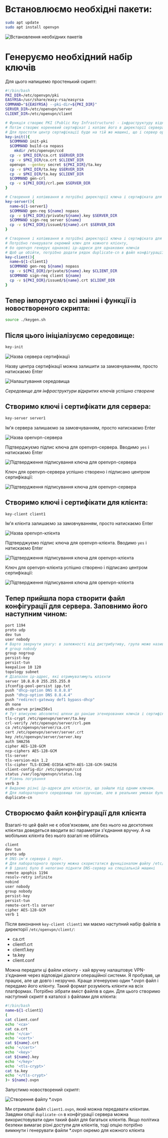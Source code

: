 # Встановлюємо необхідні пакети:

```bash
sudo apt update
sudo apt install openvpn
```
![Встановлення необхідних пакетів](install.png)

# Генеруємо необхідний набір ключів

Для цього напишемо простенький скрипт:

```bash
#!/bin/bash
PKI_DIR=/etc/openvpn/pki
EASYRSA=/usr/share/easy-rsa/easyrsa
COMMAND="${EASYRSA} --pki-dir=${PKI_DIR}"
SERVER_DIR=/etc/openvpn/server
CLIENT_DIR=/etc/openvpn/client

# Функція створює PKI (Public Key Infrastructure) - інфраструктуру відкритих ключів
# Потім створює кореневий сертифікат і копіює його в директорії сервера і клієнта
# Для простоти центр сертифікації буде на тій же машині, що і сервер openvpn
key-init(){
  $COMMAND init-pki
  $COMMAND build-ca nopass
	mkdir /etc/openvpn/ccd	
  cp -v $PKI_DIR/ca.crt $SERVER_DIR
  cp -v $PKI_DIR/ca.crt $CLIENT_DIR
  openvpn --genkey secret ${PKI_DIR}/ta.key
  cp -v $PKI_DIR/ta.key $SERVER_DIR
  cp -v $PKI_DIR/ta.key $CLIENT_DIR
  $COMMAND gen-crl
  cp -v ${PKI_DIR}/crl.pem $SERVER_DIR
}

# Створення і копіювання в потрібні директорії ключа і сертифіката для серверу
key-server(){
  name=${1-server1}
  $COMMAND gen-req ${name} nopass
  cp -v ${PKI_DIR}/private/${name}.key $SERVER_DIR
  $COMMAND sign-req server ${name} 
  cp -v ${PKI_DIR}/issued/${name}.crt $SERVER_DIR
}

# Створення і копіювання в потрібні директорії ключа і сертифіката для клієнту
# Потрібно генерувати окремий ключ для кожного клієнту,
# бо openvpn генерує однакові ip-адреси для однакових ключів
# Щоб це обійти, потрібно додати рядок duplicate-cn в файл конфігурації серверу
key-client(){
  name=${1-client1}
  $COMMAND gen-req ${name} nopass
  cp -v ${PKI_DIR}/private/${name}.key $CLIENT_DIR
  $COMMAND sign-req client ${name} 
  cp -v ${PKI_DIR}/issued/${name}.crt $CLIENT_DIR
}
```

## Тепер імпортуємо всі змінні і функції із новоствореного скрипта:

```bash
source ./keygen.sh
```

## Після цього ініціалізуємо середовище:

```bash
key-init
```

![Назва сервера сертифікації](init_dialog.png)

Назву центра сертифікації можна залишити за замовчуванням, просто натискаємо Enter

![Налаштування середовища](init.png)

*Середовище для інфраструктури відкритих ключів успішно створене*

## Створимо ключі і сертифікати для сервера:

```bash
key-server server1
```

Ім'я сервера залишаємо за замовчуванням, просто натискаємо Enter

![Назва openvpn-сервера](keygen-server_dialog.png)

Підтверджуємо підпис ключа для openvpn-сервера. Вводимо `yes` і натискаємо Enter

![Підтвердження підписування ключа для openvpn-сервера](keygen-server_dialog-confirm.png)

Ключ для openvpn-сервера успішно створено і підписано центром сертифікації:

![Підтвердження підписування ключа для openvpn-сервера](keygen-server.png)


## Створимо ключі і сертифікати для клієнта:

```bash
key-client client1
```

Ім'я клієнта залишаємо за замовчуванням, просто натискаємо Enter

![Назва openvpn-клієнта](keygen-client_dialog.png)

Підтверджуємо підпис ключа для openvpn-клієнта. Вводимо `yes` і натискаємо Enter

![Підтвердження підписування ключа для openvpn-клієнта](keygen-client_dialog-confirm.png)

Ключ для openvpn-клієнта успішно створено і підписано центром сертифікації:

![Підтвердження підписування ключа для openvpn-клієнта](keygen-client.png)

## Тепер прийшла пора створити файл конфігурації для сервера. Заповнимо його наступним чином:

```bash
port 1194
proto udp
dev tun
user nobody
# Варто звернути увагу: в залежності від дистрибутиву, група може називатись або nogroup, або nobody
# group nobody
group nogroup
persist-key
persist-tun
keepalive 10 120
topology subnet
# Діапазон ip-адрес, які отримуватимуть клієнти
server 10.8.0.0 255.255.255.0
ifconfig-pool-persist ipp.txt
push "dhcp-option DNS 8.8.8.8"
push "dhcp-option DNS 8.8.4.4"
push "redirect-gateway def1 bypass-dhcp"
dh none
ecdh-curve prime256v1
# Тут вписуємо абсолютні шляхи до раніше згенерованих ключів і сертифікатів
tls-crypt /etc/openvpn/server/ta.key
crl-verify /etc/openvpn/server/crl.pem
ca /etc/openvpn/server/ca.crt
cert /etc/openvpn/server/server.crt
key /etc/openvpn/server/server.key
auth SHA256
cipher AES-128-GCM
ncp-ciphers AES-128-GCM
tls-server
tls-version-min 1.2
tls-cipher TLS-ECDHE-ECDSA-WITH-AES-128-GCM-SHA256
client-config-dir /etc/openvpn/ccd
status /var/log/openvpn/status.log
# Рівень логування
verb 3
# Видаємо різні ip-адреси для клієнтів, що зайшли під одним ключем.
# Для лабораторного середовища так зручніше, але в реальних умовах було б правильніше генерувати окремий ключ для кожного клієнта
duplicate-cn
```

## Створюємо файл конфігурації для клієнта

Взагалі-то цей файл не є обов'язковим, але без нього на десктопних клієнтах доведеться вводити всі параметри з'єднання вручну. А на мобільних клієнта без нього взагалі не обійтись

```bash
client
dev tun
proto udp
# DNS-ім'я сервера і порт.
# Для лабораторного проекту можна скористатися функціоналом файлу /etc/hosts
# В ідеалі було б непогано підняти DNS-сервер на спеціальній машині
remote apophis 1194
resolv-retry infinite
nobind
user nobody
group nobody
persist-key
persist-tun
remote-cert-tls server
cipher AES-128-GCM
verb 1
```

Після виконання `key-client client1` ми маємо наступний набір файлів в директорії `/etc/openvpn/client/`:

* ca.crt
* client1.crt
* client1.key
* ta.key
* client.conf

Можна передати ці файли клієнту - хай вручну налаштовує VPN-з'єднання через відповідні діалоги операційної системи. Я пробував, це працює, але це довго і незручно. Краще згенеруємо один \*.ovpn файл і передамо його клієнту. Такий формат розуміють клієнти на всіх платформах. Потрібно зібрати вміст файлів в один. Для цього створимо наступний скрипт в каталозі з файлами для клієнта:

```bash
#!/bin/bash
name=${1-client1}
(
cat client.conf
echo '<ca>'
cat ca.crt
echo '</ca>'
echo '<cert>'
cat ${name}.crt
echo '</cert>'
echo '<key>'
cat ${name}.key
echo '</key>'
echo '<tls-crypt>'
cat ta.key
echo '</tls-crypt>'
)> ${name}.ovpn
```

Запустимо новостворений скрипт:

![Створення файлу \*.ovpn](ovpn_file.png)

Ми отримали файл `client1.ovpn`, який можна передавати клієнтам. Завдяки опції `duplicate-cn` в конфігурації сервера можна використовувати один такий файл для багатьох клієнтів. Якщо політика безпеки вимагає різні доступи для клієнтів, тоді опцію потрібно вимкнути і генерувати файли \*.ovpn окремо для кожного клієнта
